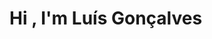 <h1>Hi <a herf="https://raw.githubusercontent.com/kaueMarques/kaueMarques/master/hi.gif"></a>, I'm Luís Gonçalves</h1>
